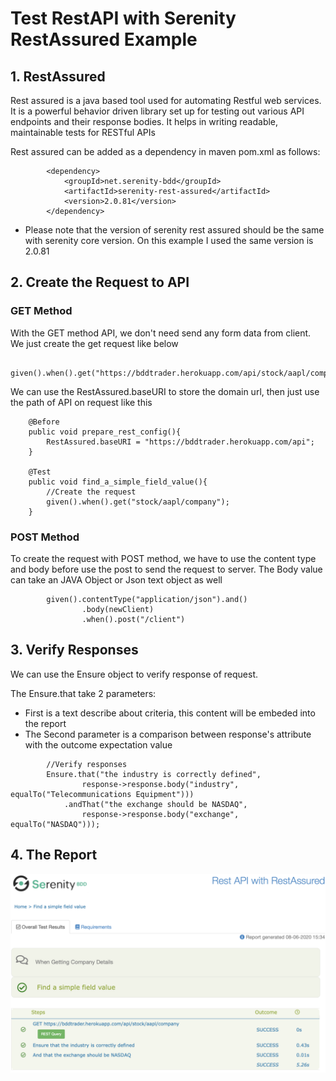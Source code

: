 # Test RestAPI with Serenity RestAssured Example

## 1. RestAssured
Rest assured is a java based tool used for automating Restful web services. It is a powerful behavior driven library set up for testing out various API endpoints and their response bodies. It helps in writing readable, maintainable tests for RESTful APIs

Rest assured can be added as a dependency in maven pom.xml as follows:

```
        <dependency>
            <groupId>net.serenity-bdd</groupId>
            <artifactId>serenity-rest-assured</artifactId>
            <version>2.0.81</version>
        </dependency>
```
* Please note that the version of serenity rest assured should be the same with serenity core version. On this example I used the same version is 2.0.81

## 2. Create the Request to API
### GET Method
With the GET method API, we don't need send any form data from client. We just create the get request like below
```
    given().when().get("https://bddtrader.herokuapp.com/api/stock/aapl/company");
```

We can use the RestAssured.baseURI to store the domain url, then just use the path of API on request like this

```
    @Before
    public void prepare_rest_config(){
        RestAssured.baseURI = "https://bddtrader.herokuapp.com/api";
    }
    
    @Test
    public void find_a_simple_field_value(){
        //Create the request
        given().when().get("stock/aapl/company");
    }
```

### POST Method

To create the request with POST method, we have to use the content type and body before use the post to send the request to server. The Body value can take an JAVA Object or Json text object as well 

```
        given().contentType("application/json").and()
                .body(newClient)
                .when().post("/client")
```

## 3. Verify Responses

We can use the Ensure object to verify response of request. 

The Ensure.that take 2 parameters:
* First is a text describe about criteria, this content will be embeded into the report
* The Second parameter is a comparison between response's attribute with the outcome expectation value
```
        //Verify responses
        Ensure.that("the industry is correctly defined",
                response->response.body("industry", equalTo("Telecommunications Equipment")))
            .andThat("the exchange should be NASDAQ",
                response->response.body("exchange", equalTo("NASDAQ")));
```
## 4. The Report
![Report of Rest API Test with Serenity Rest Assured](https://github.com/khanheuroland/restAPI-using-RestAssured/blob/master/Screen%20Shot%202020-06-09%20at%2009.03.36.png)
